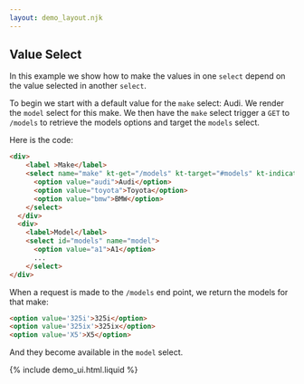 ```yaml
---
layout: demo_layout.njk
---
```

        
## Value Select

In this example we show how to make the values in one `select` depend on the value selected in another `select`.

To begin we start with a default value for the `make` select: Audi.  We render the `model` select for this make.  We
then have the `make` select trigger a `GET` to `/models` to retrieve the models options and target the `models` select.

Here is the code:

```html
<div>
    <label >Make</label>
    <select name="make" kt-get="/models" kt-target="#models" kt-indicator=".kutty-indicator">
      <option value="audi">Audi</option>
      <option value="toyota">Toyota</option>
      <option value="bmw">BMW</option>
    </select>
  </div>
  <div>
    <label>Model</label>
    <select id="models" name="model">
      <option value="a1">A1</option>
      ...
    </select>
</div>
```

When a request is made to the `/models` end point, we return the models for that make:

```html
<option value='325i'>325i</option>
<option value='325ix'>325ix</option>
<option value='X5'>X5</option> 
```

And they become available in the `model` select.

{% include demo_ui.html.liquid %}

<script>

    //=========================================================================
    // Fake Server Side Code
    //=========================================================================

    // routes
    init("/demo", function(request, params){
      return formTemplate();
    });
    
    onGet(/models.*/, function (request, params) {
        var make = dataStore.findMake(params['make']);
        return modelOptionsTemplate(make['models']);
    });
    
    // templates
    function formTemplate() {
      return `  <h3>Pick A Make/Model</h3>              
<form>
  <div>
    <label >Make</label>
    <select name="make" kt-get="/models" kt-target="#models" kt-indicator=".kutty-indicator">
      <option value="audi">Audi</option>
      <option value="toyota">Toyota</option>
      <option value="bmw">BMW</option>
    </select>
  </div>
  <div>
    <label>Model</label>
    <select id="models" name="model">
      <option value="a1">A1</option>
      <option value="a3">A3</option>
      <option value="a6">A6</option>
    </select>
    <img class="kutty-indicator" width="20" src="/img/bars.svg">    
  </div>
</form>`;
    }

    function modelOptionsTemplate(make) {
      return make.map(function(val) {
        return "<option value='" + val + "'>" + val +"</option>";
      }).join("\n");
    }

    var dataStore = function(){
      var data = {
        audi : { models : ["A1", "A4", "A6"] },
        toyota : { models : ["Landcruiser", "Landcruiser", "Landcruiser"] },
        bmw : { models : ["325i", "325ix", "X5"] }
      };
      return {
        findMake : function(make) {
          return data[make];
        }
      }
    }()
</script>
